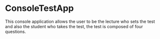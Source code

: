 # ConsoleTestApp
This console application allows the user to be the lecture who sets the test and also the student who takes the test, the test is composed of four questions. 
